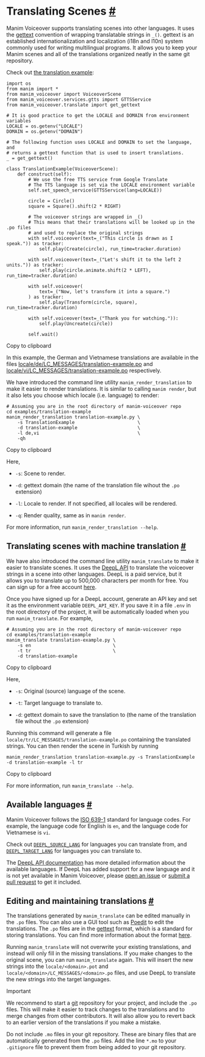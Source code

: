 # Translating Scenes [\#](https://voiceover.manim.community/en/stable/translate.html\#translating-scenes "Permalink to this heading")

Manim Voiceover supports translating scenes into other languages. It uses the [gettext](https://en.wikipedia.org/wiki/Gettext) convention of wrapping translatable strings in `_()`. gettext is an established internationalization and localization (i18n and l10n) system commonly used for writing multilingual programs. It allows you to keep your Manim scenes and all of the translations organized neatly in the same git repository.

Check out [the translation example](https://github.com/ManimCommunity/manim-voiceover/tree/main/examples/translation-example/):

```
import os
from manim import *
from manim_voiceover import VoiceoverScene
from manim_voiceover.services.gtts import GTTSService
from manim_voiceover.translate import get_gettext

# It is good practice to get the LOCALE and DOMAIN from environment variables
LOCALE = os.getenv("LOCALE")
DOMAIN = os.getenv("DOMAIN")

# The following function uses LOCALE and DOMAIN to set the language, and
# returns a gettext function that is used to insert translations.
_ = get_gettext()

class TranslationExample(VoiceoverScene):
    def construct(self):
        # We use the free TTS service from Google Translate
        # The TTS language is set via the LOCALE environment variable
        self.set_speech_service(GTTSService(lang=LOCALE))

        circle = Circle()
        square = Square().shift(2 * RIGHT)

        # The voiceover strings are wrapped in _()
        # This means that their translations will be looked up in the .po files
        # and used to replace the original strings
        with self.voiceover(text=_("This circle is drawn as I speak.")) as tracker:
            self.play(Create(circle), run_time=tracker.duration)

        with self.voiceover(text=_("Let's shift it to the left 2 units.")) as tracker:
            self.play(circle.animate.shift(2 * LEFT), run_time=tracker.duration)

        with self.voiceover(
            text=_("Now, let's transform it into a square.")
        ) as tracker:
            self.play(Transform(circle, square), run_time=tracker.duration)

        with self.voiceover(text=_("Thank you for watching.")):
            self.play(Uncreate(circle))

        self.wait()

```

Copy to clipboard

In this example, the German and Vietnamese translations are available in the files [locale/de/LC\_MESSAGES/translation-example.po](https://github.com/ManimCommunity/manim-voiceover/tree/main/examples/translation-example/locale/de/LC_MESSAGES/translation-example.po) and [locale/vi/LC\_MESSAGES/translation-example.po](https://github.com/ManimCommunity/manim-voiceover/tree/main/examples/translation-example/locale/vi/LC_MESSAGES/translation-example.po) respectively.

We have introduced the command line utility `manim_render_translation` to make it easier to render translations. It is similar to calling `manim render`, but it also lets you choose which locale (i.e. language) to render:

```
# Assuming you are in the root directory of manim-voiceover repo
cd examples/translation-example
manim_render_translation translation-example.py \
    -s TranslationExample                       \
    -d translation-example                      \
    -l de,vi                                    \
    -qh

```

Copy to clipboard

Here,

- `-s`: Scene to render.

- `-d`: gettext domain (the name of the translation file wihout the `.po` extension)

- `-l`: Locale to render. If not specified, all locales will be rendered.

- `-q`: Render quality, same as in `manim render`.


For more information, run `manim_render_translation --help`.

## Translating scenes with machine translation [\#](https://voiceover.manim.community/en/stable/translate.html\#translating-scenes-with-machine-translation "Permalink to this heading")

We have also introduced the command line utility `manim_translate` to make it easier to translate scenes. It uses the [DeepL API](https://www.deepl.com/pro-api) to translate the voiceover strings in a scene into other languages. DeepL is a paid service, but it allows you to translate up to 500,000 characters per month for free. You can sign up for a free account [here](https://www.deepl.com/signup).

Once you have signed up for a DeepL account, generate an API key and set it as the environment variable `DEEPL_API_KEY`. If you save it in a file `.env` in the root directory of the project, it will be automatically loaded when you run `manim_translate`. For example,

```
# Assuming you are in the root directory of manim-voiceover repo
cd examples/translation-example
manim_translate translation-example.py \
    -s en                              \
    -t tr                              \
    -d translation-example

```

Copy to clipboard

Here,

- `-s`: Original (source) language of the scene.

- `-t`: Target language to translate to.

- `-d`: gettext domain to save the translation to (the name of the translation file wihout the `.po` extension)


Running this command will generate a file `locale/tr/LC_MESSAGES/translation-example.po` containing the translated strings. You can then render the scene in Turkish by running

```
manim_render_translation translation-example.py -s TranslationExample -d translation-example -l tr

```

Copy to clipboard

For more information, run `manim_translate --help`.

## Available languages [\#](https://voiceover.manim.community/en/stable/translate.html\#available-languages "Permalink to this heading")

Manim Voiceover follows the [ISO 639-1](https://en.wikipedia.org/wiki/List_of_ISO_639-1_codes) standard for language codes. For example, the language code for English is `en`, and the language code for Vietnamese is `vi`.

Check out [`DEEPL_SOURCE_LANG`](https://voiceover.manim.community/en/stable/api.html#manim_voiceover.defaults.DEEPL_SOURCE_LANG "manim_voiceover.defaults.DEEPL_SOURCE_LANG") for languages you can translate from, and [`DEEPL_TARGET_LANG`](https://voiceover.manim.community/en/stable/api.html#manim_voiceover.defaults.DEEPL_TARGET_LANG "manim_voiceover.defaults.DEEPL_TARGET_LANG") for languages you can translate to.

The [DeepL API documentation](https://www.deepl.com/docs-api/translate-text/) has more detailed information about the available languages. If DeepL has added support for a new language and it is not yet available in Manim Voiceover, please [open an issue](https://github.com/ManimCommunity/manim-voiceover/issues/new/choose) or [submit a pull request](https://github.com/ManimCommunity/manim-voiceover/pulls) to get it included.

## Editing and maintaining translations [\#](https://voiceover.manim.community/en/stable/translate.html\#editing-and-maintaining-translations "Permalink to this heading")

The translations generated by `manim_translate` can be edited manually in the `.po` files. You can also use a GUI tool such as [Poedit](https://poedit.net/) to edit the translations. The `.po` files are in the [gettext](https://en.wikipedia.org/wiki/Gettext) format, which is a standard for storing translations. You can find more information about the format [here](https://www.gnu.org/software/gettext/manual/html_node/PO-Files.html).

Running `manim_translate` will not overwrite your existing translations, and instead will only fill in the missing translations. If you make changes to the original scene, you can run `manim_translate` again. This will insert the new strings into the `locale/<domain>.pot` and `locale/<domain>/LC_MESSAGES/<domain>.po` files, and use DeepL to translate the new strings into the target languages.

Important

We recommend to start a [git](https://git-scm.com/) repository for your project, and include the `.po` files. This will make it easier to track changes to the translations and to merge changes from other contributors. It will also allow you to revert back to an earlier version of the translations if you make a mistake.

Do not include `.mo` files in your git repository. These are binary files that are automatically generated from the `.po` files. Add the line `*.mo` to your `.gitignore` file to prevent them from being added to your git repository.